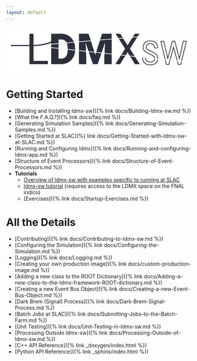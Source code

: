 ```yaml
---
layout: default
---
```


<p align="center">
    <img src="/img/ldmx_logo_dark.png" width="500">
</p>

# Getting Started
- [Building and Installing ldmx-sw]({% link docs/Building-ldmx-sw.md %})
- [What the F.A.Q.?]({% link docs/faq.md %})
- [Generating Simulation Samples]({% link docs/Generating-Simulation-Samples.md %})
- [Getting Started at SLAC](%{ link docs/Getting-Started-with-ldmx-sw-at-SLAC.md %})
- [Running and Configuring ldmx]({% link docs/Running-and-configuring-ldmx-app.md %})
- [Structure of Event Processors]({% link docs/Structure-of-Event-Processors.md %})
- __Tutorials__
  - [Overview of ldmx-sw with examples specific to running at SLAC](https://tinyurl.com/y9lzvzwv)
  - [ldmx-sw tutorial](https://tinyurl.com/yd4w4vtf) (requires access to the LDMX space on the FNAL indico)
  - [Exercises]({% link docs/Startup-Exercises.md %})

# All the Details
- [Contributing]({% link docs/Contributing-to-ldmx-sw.md %})
- [Configuring the Simulation]({% link docs/Configuring-the-Simulation.md %})
- [Logging]({% link docs/Logging.md %})
- [Creating your own production image]({% link docs/custom-production-image.md %})
- [Adding a new class to the ROOT Dictionary]({% link docs/Adding-a-new-class-to-the-ldmx-framework-ROOT-dictionary.md %})
- [Creating a new Event Bus Object]({% link docs/Creating-a-new-Event-Bus-Object.md %})
- [Dark Brem (Signal) Process]({% link docs/Dark-Brem-Signal-Process.md %})
- [Batch Jobs at SLAC]({% link docs/Submitting-Jobs-to-the-Batch-Farm.md %})
- [Unit Testing]({% link docs/Unit-Testing-in-ldmx-sw.md %})
- [Processing Outside ldmx-sw]({% link docs/Processing-Outside-of-ldmx-sw.md %})
- [C++ API Reference]({% link _doxygen/index.html %})
- [Python API Reference]({% link _sphinx/index.html %})
